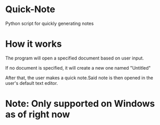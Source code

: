 # Quick-Note
Python script for quickly generating notes

# How it works
The program will open a specified document based on user input.

If no document is specified, it will create a new one named "Untitled"

After that, the user makes a quick note.Said note is then opened in the user's default text editor.

# Note: Only supported on Windows as of right now
